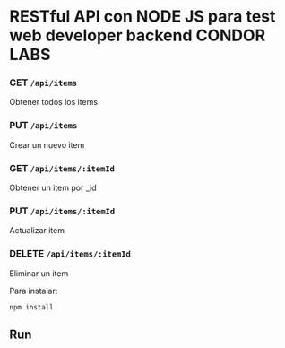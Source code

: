 # RESTful API con NODE JS para test web developer backend CONDOR LABS

### GET `/api/items` 
Obtener todos los items

### PUT  `/api/items`
Crear un nuevo item

### GET `/api/items/:itemId`
Obtener un item por _id

### PUT `/api/items/:itemId`
Actualizar item

### DELETE `/api/items/:itemId`
Eliminar un item

Para instalar:

`npm install`

## Run